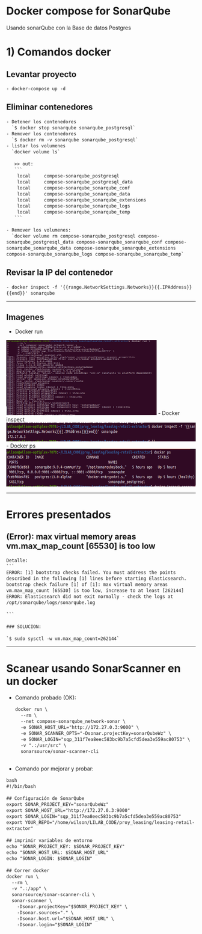 # Docker compose for SonarQube
  
  Usando sonarQube con la Base de datos Postgres

# 1) Comandos docker

  ## Levantar proyecto
    - docker-compose up -d

  ## Eliminar contenedores
    - Detener los contenedores
      `$ docker stop sonarqube sonarqube_postgresql`
    - Remover los contenedores
      `$ docker rm -v sonarqube sonarqube_postgresql`
    - listar los volumenes
      `docker volume ls`
      
       >> out:
       ```
        local     compose-sonarqube_postgresql
        local     compose-sonarqube_postgresql_data
        local     compose-sonarqube_sonarqube_conf
        local     compose-sonarqube_sonarqube_data
        local     compose-sonarqube_sonarqube_extensions
        local     compose-sonarqube_sonarqube_logs
        local     compose-sonarqube_sonarqube_temp
       ```

    - Remover los volumenes:  
      `docker volume rm compose-sonarqube_postgresql compose-sonarqube_postgresql_data compose-sonarqube_sonarqube_conf compose-sonarqube_sonarqube_data compose-sonarqube_sonarqube_extensions compose-sonarqube_sonarqube_logs compose-sonarqube_sonarqube_temp`

   ## Revisar la IP del contenedor
    - docker inspect -f '{{range.NetworkSettings.Networks}}{{.IPAddress}}{{end}}' sonarqube
  
  ---
  ## Imagenes
   - Docker run
   <img alt="Screenshot" height="200" src="images/docker_run.png" title="docker_run" width="400"/>
   - Docker inspect
   <img alt="IP" height="50" src="images/docker_inspect_ipaddress.png" title="docker_inspect"/>
   - Docker ps
   <img alt="PS" height="100" src="images/docker_ps.png" title="docker_ps"/>
   

---
# Errores presentados

  ## (Error): max virtual memory areas vm.max_map_count [65530] is too low

    Detalle:
    ```
    ERROR: [1] bootstrap checks failed. You must address the points described in the following [1] lines before starting Elasticsearch.
    bootstrap check failure [1] of [1]: max virtual memory areas vm.max_map_count [65530] is too low, increase to at least [262144]
    ERROR: Elasticsearch did not exit normally - check the logs at /opt/sonarqube/logs/sonarqube.log

    ```

    ### SOLUCION:

    `$ sudo sysctl -w vm.max_map_count=262144`

---
# Scanear usando SonarScanner en un docker
  - Comando probado (OK):
    ```
    docker run \
      --rm \
      --net compose-sonarqube_network-sonar \
      -e SONAR_HOST_URL="http://172.27.0.3:9000" \
      -e SONAR_SCANNER_OPTS="-Dsonar.projectKey=sonarQubeWz" \
      -e SONAR_LOGIN="sqp_311f7ea8eec583bc9b7a5cfd5dea3e559ac80753" \
      -v ".:/usr/src" \
      sonarsource/sonar-scanner-cli
  
    ```


  - Comando por mejorar y probar:
  ```
  bash
  #!/bin/bash

  ## Configuración de SonarQube
  export SONAR_PROJECT_KEY="sonarQubeWz"
  export SONAR_HOST_URL="http://172.27.0.3:9000"
  export SONAR_LOGIN="sqp_311f7ea8eec583bc9b7a5cfd5dea3e559ac80753"
  export YOUR_REPO="/home/wilson/LILAB_CODE/proy_leasing/leasing-retail-extractor"

  ## imprimir variables de entorno
  echo "SONAR_PROJECT_KEY: $SONAR_PROJECT_KEY" 
  echo "SONAR_HOST_URL: $SONAR_HOST_URL" 
  echo "SONAR_LOGIN: $SONAR_LOGIN" 

  ## Correr docker 
  docker run \
    --rm \
    -v ".:/app" \
    sonarsource/sonar-scanner-cli \
    sonar-scanner \
      -Dsonar.projectKey="$SONAR_PROJECT_KEY" \
      -Dsonar.sources="." \
      -Dsonar.host.url="$SONAR_HOST_URL" \
      -Dsonar.login="$SONAR_LOGIN"
  ```